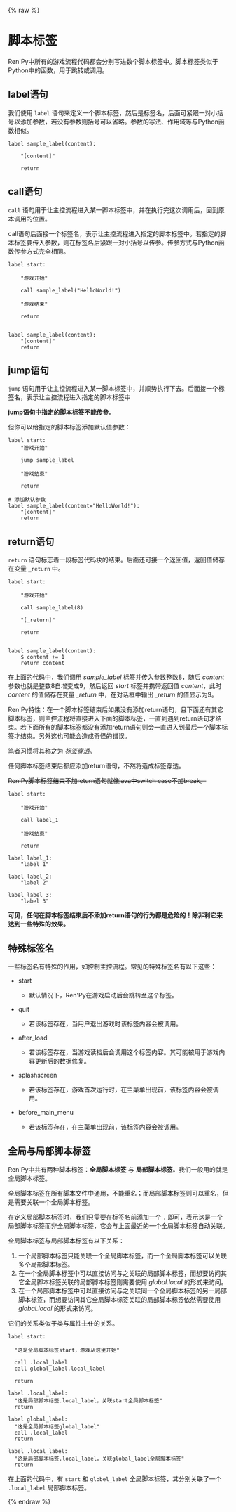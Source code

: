 {% raw %}

# 脚本标签

Ren'Py中所有的游戏流程代码都会分别写进数个脚本标签中。脚本标签类似于Python中的函数，用于跳转或调用。

## label语句

我们使用 `label` 语句来定义一个脚本标签，然后是标签名，后面可紧跟一对小括号以添加参数，若没有参数则括号可以省略。参数的写法、作用域等与Python函数相似。

```renpy
label sample_label(content):

    "[content]"

    return
```

## call语句

`call` 语句用于让主控流程进入某一脚本标签中，并在执行完这次调用后，回到原本调用的位置。

 call语句后面接一个标签名，表示让主控流程进入指定的脚本标签中。若指定的脚本标签要传入参数，则在标签名后紧跟一对小括号以传参。传参方式与Python函数传参方式完全相同。

```renpy
label start:

    "游戏开始"

    call sample_label("HelloWorld!")

    "游戏结束"

    return


label sample_label(content):
    "[content]"
    return
```

## jump语句

`jump` 语句用于让主控流程进入某一脚本标签中，并顺势执行下去。后面接一个标签名，表示让主控流程进入指定的脚本标签中

**jump语句中指定的脚本标签不能传参。**

但你可以给指定的脚本标签添加默认值参数：

```renpy
label start:
    "游戏开始"

    jump sample_label

    "游戏结束"

    return

# 添加默认参数
label sample_label(content="HelloWorld!"):
    "[content]"
    return
```

## return语句

`return` 语句标志着一段标签代码块的结束。后面还可接一个返回值，返回值储存在变量 `_return` 中。

```renpy
label start:

    "游戏开始"

    call sample_label(8)

    "[_return]"

    return


label sample_label(content):
    $ content += 1
    return content
```

在上面的代码中，我们调用 *sample_label* 标签并传入参数整数8，随后 *content* 参数也就是整数8自增变成9，然后返回 *start* 标签并携带返回值 *content*，此时 *content* 的值储存在变量 *_return* 中，在对话框中输出 *_return* 的值显示为9。

Ren'Py特性：在一个脚本标签结束后如果没有添加return语句，且下面还有其它脚本标签，则主控流程将直接进入下面的脚本标签，一直到遇到return语句才结束。若下面所有的脚本标签都没有添加return语句则会一直进入到最后一个脚本标签才结束。另外这也可能会造成奇怪的错误。

笔者习惯将其称之为 *标签穿透*。

任何脚本标签结束后都应添加return语句，不然将造成标签穿透。

~~Ren'Py脚本标签结束不加return语句就像java中switch case不加break。~~

```renpy
label start:

    "游戏开始"

    call label_1

    "游戏结束"

    return

label label_1:
    "label 1"

label label_2:
    "label 2"

label label_3:
    "label 3"
```

**可见，任何在脚本标签结束后不添加return语句的行为都是危险的！除非利它来达到一些特殊的效果。**

## 特殊标签名

一些标签名有特殊的作用，如控制主控流程。常见的特殊标签名有以下这些：

- start
  - 默认情况下，Ren'Py在游戏启动后会跳转至这个标签。

- quit
  - 若该标签存在，当用户退出游戏时该标签内容会被调用。

- after_load
  - 若该标签存在，当游戏读档后会调用这个标签内容。其可能被用于游戏内容更新后的数据修复。

- splashscreen
  - 若该标签存在，游戏首次运行时，在主菜单出现前，该标签内容会被调用。

- before_main_menu
  - 若该标签存在，在主菜单出现前，该标签内容会被调用。

## 全局与局部脚本标签

Ren'Py中共有两种脚本标签：**全局脚本标签** 与 **局部脚本标签**。我们一般用的就是全局脚本标签。

全局脚本标签在所有脚本文件中通用，不能重名；而局部脚本标签则可以重名，但是需要关联一个全局脚本标签。

在定义局部脚本标签时，我们只需要在标签名前添加一个 `.` 即可，表示这是一个局部脚本标签而非全局脚本标签，它会与上面最近的一个全局脚本标签自动关联。

全局脚本标签与局部脚本标签有以下关系：

1. 一个局部脚本标签只能关联一个全局脚本标签，而一个全局脚本标签可以关联多个局部脚本标签。
2. 在一个全局脚本标签中可以直接访问与之关联的局部脚本标签，而想要访问其它全局脚本标签关联的局部脚本标签则需要使用 *global.local* 的形式来访问。
3. 在一个局部脚本标签中可以直接访问与之关联同一个全局脚本标签的另一局部脚本标签，而想要访问其它全局脚本标签关联的局部脚本标签依然需要使用 *global.local* 的形式来访问。

它们的关系类似于类与属性~~主仆~~的关系。


```renpy
label start:

  "这是全局脚本标签start，游戏从这里开始"

  call .local_label
  call global_label.local_label

  return

label .local_label:
  "这是局部脚本标签.local_label，关联start全局脚本标签"
  return
  
label global_label:
  "这是全局脚本标签global_label"
  call .local_label
  return
  
label .local_label:
  "这是局部脚本标签.local_label，关联global_label全局脚本标签"
  return
```

在上面的代码中，有 `start` 和 `globel_label` 全局脚本标签，其分别关联了一个 `.local_label` 局部脚本标签。

{% endraw %}